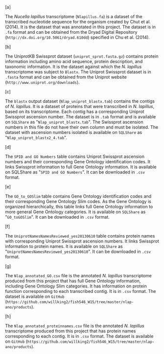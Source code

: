 [a]

The *Nucella lapillus* transcriptome (`Nlapillus.fa`) is a dataset of the transcribed nucleotide sequence for the organism created by Chut et al. (2014). It is the dataset that was annotated in this project. The dataset is in `.fa` format and can be obtained from the Dryad Digital Repository (`http://dx.doi.org/10.5061/dryad.610dd`) specified in Chu et al. (2014).

[b]


The UniprotKB Swissprot dataset (`uniprot_sprot.fasta.gz`) contains protein information including amino acid sequence, protein description, and taxonomic information. It is the dataset against which the *N. lapillus* transcriptome was subject to `Blastx`. The Uniprot Swissprot dataset is in `.fasta` format and can be obtained from the Uniprot website (`http://www.uniprot.org/downloads`).


[c]

The `blastx` output dataset (`Nlap_uniprot_blastx.tab`) contains the contigs of *N. lapillus*. It is a dataset of proteins that were transcribed in *N. lapillus*, based on its transcriptome. Each contig has a corresponding Uniprot Swissprot ascension number. The dataset is in `.tab` format and is available on `SQLShare` as "`Nlap_uniprot_blastx.tab`". The Swissprot ascension numbers in this file do not have their own column and must be isolated. The dataset with ascension numbers isolated is available on `SQLShare` as "`Nlap_uniprot_blastx2_4.tab`".

[d]

The `SPID and GO Numbers` table contains Uniprot Swissprot ascension numbers and their corresponding Gene Ontology identification codes. It links Swissprot information to full Gene Ontology information. It is available on SQLShare as "`SPID and GO Numbers`". It can be downloaded in `.csv` format.

[e]

The `GO_to_GOSlim` table contains Gene Ontology identification codes and their corresponding Gene Ontology Slim codes. As the Gene Ontology is organized hierarchically, this table links full Gene Ontology information to more general Gene Ontology categories. It is available on `SQLShare` as "`GO_toGOSlim`". It can be downloaded in `.csv` format.

[f]

The `UniprotNamesNamesReviewed_yes20130610` table contains protein names with corresponding Uniprot Swissprot ascension numbers. It links Swissprot information to protein names. It is available on `SQLShare` as "`UniprotNamesNamesReviewed_yes20130610`". It can be downloaded in `.csv` format. 

[g]

The `Nlap_annotated_GO.csv` file is the annotated *N. lapillus* transcriptome produced from this project that has full Gene Ontology information, including Gene Ontology Slim categories. It has information on protein function corresponding to each transcribed contig. It is in `.csv` format. The dataset is available on `GitHub` (`https://github.com/willking2/fish546_W15/tree/master/nlap-ano/products`).

[h]

The `Nlap_annotated_proteinnames.csv` file is the annotated *N. lapillus* transcriptome produced from this project that has protein names corresponding to each contig. It is in `.csv` format. The dataset is available on `GitHub` (`https://github.com/willking2/fish546_W15/tree/master/nlap-ano/products`).

